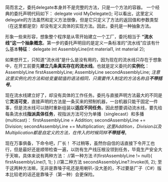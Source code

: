 简而言之，委托delegate本身并不是完整的方法，只是一个方法的容器。
一个经典的委托声明代码如下：
	delegate void MyDelegate();
可以看出，这里定义delegate的方法虽然和定义方法很像，但是它只定义了方法的返回值和参数类型（在这里都是空）却没有定义具体的实现方法。因此，委托是一种抽象方法。

形象一些来形容，想象整个程序是从零开始建立一个工厂，委托相当于 **“流水线”这一个抽象概念**。第一步的委托声明目的是定义一条标准的“流水线”应该有什么基本**特征**：
	delegate int AssemblyLine(int material1, int material 2);

如果想开工，只知道“流水线”是什么是没有用的，因为现在的流水线只存在于想象中，在开工前要先**建立几条真实存在的流水线**。也就是定义委托的**实例化**：
	AssemblyLine firstAssemblyLine;
	AssemblyLine secondAssemblyLine;
*注意这里实例化的方法和给变量赋值的语法相同，只需要传入制定的方法名称且**不带括号***。

现在流水线建立好了，却没有具体的工作任务。委托与直接声明方法最大的不同是它**灵活可变**，直接声明的方法是一条买来的预制机器，一台机器只能干固定一件事，但是流水线可以随时重新组装以**适应不同任务**。因此想要调动流水线，要先给每条流水线**指派具体任务**，视指派方法可分为单播（singlecast）和多播(multicast)：
	firstAssemblyLine  = Addition;
	secondAssemblyLine += Division;
	secondAssemblyLine += Multiplication;
*这里Addition，Division以及Multiplication都是自定义的方法，在传入的时候同样**不带括号***。

现在万事俱备，下命令吧，厂长！
不过稍等，虽然你自信的话直接下令开工也行，但是最好还是顺带检查一遍，以防有生产线压根没领到任务，毕竟生产安全大于天嘛，具体来说有两种方法：
	//第一种方法
	if(firstAssemblyLine != null){
		firstAssemblyLine(1, 1);
	}
	//第二种方法
	secondAssemblyLine?.Invoke(6, 2);
至于这两种方法嘛，无非是靠嗓子吼还是用喇叭-没大差的，不过要是厂子（C#）版本比较老的话还是靠嗓子（第一种）会更保险。

